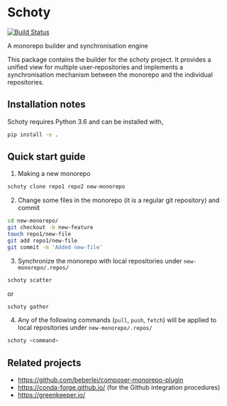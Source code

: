 # Schoty

[![Build Status](https://travis-ci.org/schoty/schoty.svg?branch=master)](https://travis-ci.org/schoty/schoty)


A monorepo builder and synchronisation engine

This package contains the builder for the schoty project. It provides a unified view for multiple user-repositories and implements a synchronisation mechanism between the monorepo and the individual repositories.

## Installation notes

Schoty requires Python 3.6 and can be installed with,

```bash
pip install -e .
```

## Quick start guide

1. Making a new monorepo

```bash
schoty clone repo1 repo2 new-monorepo
```

2. Change some files in the monorepo (it is a regular git repository) and commit

```bash
cd new-monorepo/
git checkout -b new-feature
touch repo1/new-file
git add repo1/new-file
git commit -m 'Added new-file'
```

3. Synchronize the monorepo with local repositories under `new-monorepo/.repos/`

```bash
schoty scatter
```
or 

```bash
schoty gather 
```


4. Any of the following commands (`pull`, `push`, `fetch`) will be applied to local repositories under
`new-monorepo/.repos/`

```bash
schoty <command>
```


## Related projects
 
  - https://github.com/beberlei/composer-monorepo-plugin
  - https://conda-forge.github.io/ (for the Github integration procedures)
  - https://greenkeeper.io/
